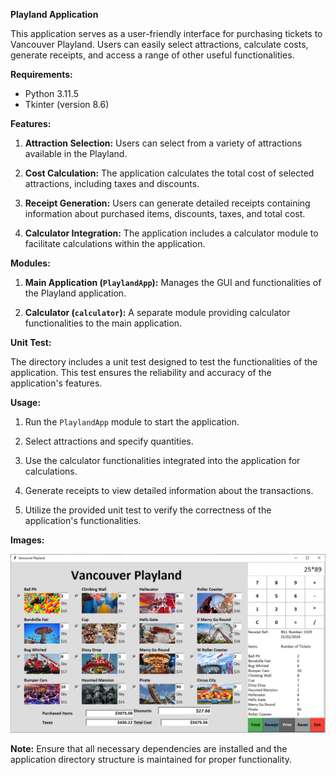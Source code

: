 **Playland Application**

This application serves as a user-friendly interface for purchasing tickets to Vancouver Playland. Users can easily select attractions, calculate costs, generate receipts, and access a range of other useful functionalities.

**Requirements:**
- Python 3.11.5
- Tkinter (version 8.6)

**Features:**

1. **Attraction Selection:** Users can select from a variety of attractions available in the Playland.
   
2. **Cost Calculation:** The application calculates the total cost of selected attractions, including taxes and discounts.

3. **Receipt Generation:** Users can generate detailed receipts containing information about purchased items, discounts, taxes, and total cost.

4. **Calculator Integration:** The application includes a calculator module to facilitate calculations within the application.

**Modules:**

1. **Main Application (`PlaylandApp`):** Manages the GUI and functionalities of the Playland application.

2. **Calculator (`calculator`):** A separate module providing calculator functionalities to the main application.

**Unit Test:**

The directory includes a unit test designed to test the functionalities of the application. This test ensures the reliability and accuracy of the application's features.

**Usage:**

1. Run the `PlaylandApp` module to start the application.
   
2. Select attractions and specify quantities.
   
3. Use the calculator functionalities integrated into the application for calculations.
   
4. Generate receipts to view detailed information about the transactions.
   
5. Utilize the provided unit test to verify the correctness of the application's functionalities.

**Images:**

![Vancouver Playland](VancouverPlayland.jpg)

**Note:** Ensure that all necessary dependencies are installed and the application directory structure is maintained for proper functionality.
